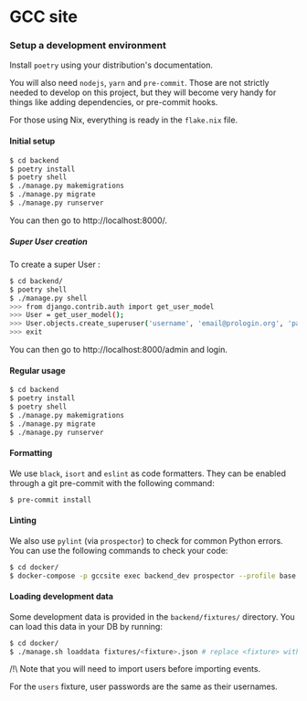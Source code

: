 # GCC site

### Setup a development environment

Install `poetry` using your distribution's documentation.

You will also need `nodejs`, `yarn` and `pre-commit`. Those are not
strictly needed to develop on this project, but they will become very handy for
things like adding dependencies, or pre-commit hooks.

For those using Nix, everything is ready in the `flake.nix` file.

#### Initial setup

```sh
$ cd backend
$ poetry install
$ poetry shell
$ ./manage.py makemigrations
$ ./manage.py migrate
$ ./manage.py runserver
```

You can then go to http://localhost:8000/. 

##### Super User creation
To create a super User :

```sh
$ cd backend/
$ poetry shell
$ ./manage.py shell
>>> from django.contrib.auth import get_user_model
>>> User = get_user_model();
>>> User.objects.create_superuser('username', 'email@prologin.org', 'password')
>>> exit
```

You can then go to http://localhost:8000/admin and login.

#### Regular usage

```sh
$ cd backend
$ poetry install
$ poetry shell
$ ./manage.py makemigrations
$ ./manage.py migrate
$ ./manage.py runserver
```

#### Formatting

We use `black`, `isort` and `eslint` as code formatters. They can be enabled
through a git pre-commit with the following command:

```sh
$ pre-commit install
```

#### Linting

We also use `pylint` (via `prospector`) to check for common Python errors. You
can use the following commands to check your code:

```sh
$ cd docker/
$ docker-compose -p gccsite exec backend_dev prospector --profile base
```

#### Loading development data

Some development data is provided in the `backend/fixtures/` directory. You can
load this data in your DB by running:

``` sh
$ cd docker/
$ ./manage.sh loaddata fixtures/<fixture>.json # replace <fixture> with the one you want to load
```

/!\ Note that you will need to import users before importing events.

For the `users` fixture, user passwords are the same as their usernames.

